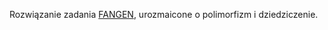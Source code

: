 Rozwiązanie zadania <a href="http://pl.spoj.com/problems/FANGEN/">FANGEN</a>, urozmaicone o polimorfizm i dziedziczenie.

